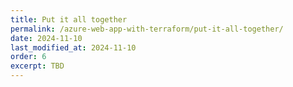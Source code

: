 ```yaml
---
title: Put it all together
permalink: /azure-web-app-with-terraform/put-it-all-together/
date: 2024-11-10
last_modified_at: 2024-11-10
order: 6
excerpt: TBD
---
```

